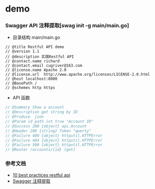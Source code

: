 # demo

### Swagger API 注释提取[swag init -g main/main.go]
 * 目录结构  main/main.go 
````golang
// @title Restful API demo
// @version 1.1
// @description 实践Restful API
// @contact.name richard
// @contact.email cugriver@163.com
// @license.name Apache 2.0
// @license.url  http://www.apache.org/licenses/LICENSE-2.0.html
// @host localhost:8080
// @BasePath /
// @schemes http https
````
 * API 函数
````go
// @Summary Show a account
// @Description get string by ID
// @Produce  json
// @Param id path int true "Account ID"
// @Success 200 {object} api.Account
// @Header 200 {string} Token "qwerty"
// @Failure 400 {object} httputil.HTTPError
// @Failure 404 {object} httputil.HTTPError
// @Failure 500 {object} httputil.HTTPError
// @Router /accounts/{id} [get]
````

### 参考文档
 * [10 best practices restful api](https://blog.mwaysolutions.com/2014/06/05/10-best-practices-for-better-restful-api/)
 * [Swagger 注释提取](https://github.com/swaggo/swag)
